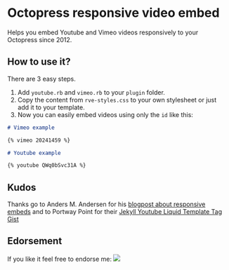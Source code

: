 # Octopress responsive video embed

Helps you embed Youtube and Vimeo videos responsively to your Octopress since 2012.

## How to use it?

There are 3 easy steps.

1. Add ```youtube.rb``` and ```vimeo.rb``` to your ```plugin``` folder.
2. Copy the content from ```rve-styles.css``` to your own stylesheet or just add it to your template.
3. Now you can easily embed videos using only the ```id``` like this:

```markdown
# Vimeo example

{% vimeo 20241459 %}

# Youtube example

{% youtube QWq0bSvc31A %}
```

## Kudos

Thanks go to Anders M. Andersen for his [blogpost about responsive embeds](http://amobil.se/2011/11/responsive-embeds/) and to Portway Point for their [Jekyll Youtube Liquid Template Tag Gist](http://www.portwaypoint.co.uk/jekyll-youtube-liquid-template-tag-gist/)

## Edorsement

If you like it feel free to endorse me: [![](http://api.coderwall.com/optikfluffel/endorsecount.png)](http://coderwall.com/optikfluffel)
